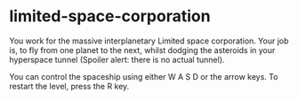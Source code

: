 # limited-space-corporation

You work for the massive interplanetary Limited space corporation.
Your job is, to fly from one planet to the next, whilst dodging the asteroids in your hyperspace tunnel (Spoiler alert: there is no actual tunnel).

You can control the spaceship using either W A S D or the arrow keys.
To restart the level, press the R key.
